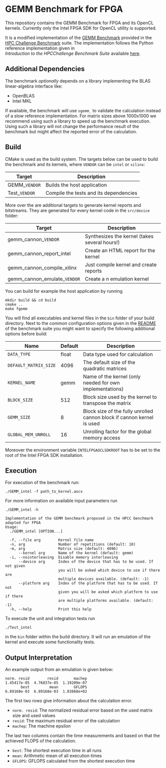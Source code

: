 # GEMM Benchmark for FPGA

This repository contains the GEMM Benchmark for FPGA and its OpenCL kernels.
Currently only the  Intel FPGA SDK for OpenCL utility is supported.

It is a modified implementation of the
[GEMM Benchmark](http://www.netlib.org/parkbench/html/matrix-kernels.html)
provided in the [HPC Challenge Benchmark](https://icl.utk.edu/hpcc/) suite.
The implementation follows the Python reference implementation given in  
_Introduction to the HPCChallenge Benchmark Suite_ available
[here](http://icl.cs.utk.edu/news_pub/submissions/hpcc-challenge-intro.pdf).

## Additional Dependencies

The benchmark *optionally* depends on a library implementing the BLAS linear-algebra interface like:

- OpenBLAS
- Intel MKL

If available, the benchmark will use `sgemm_` to validate the calculation instead of a slow reference implementation.
For matrix sizes above 1000x1000 we recommend using such a library to speed up the benchmark execution. 
Using such a library will not change the performance result of the benchmark but might affect the reported error of the calculation.

## Build

CMake is used as the build system.
The targets below can be used to build the benchmark and its kernels, where `VENDOR` can be
`intel` or `xilinx`:

 |  Target  | Description                                    |
 | -------- | ---------------------------------------------- |
 | GEMM_`VENDOR`   | Builds the host application                    |
 | Test_`VENDOR`    | Compile the tests and its dependencies  |
 
 More over the are additional targets to generate kernel reports and bitstreams.
 They are generated for every kernel code in the `src/device` folder:
 
  |  Target  | Description                                    |
  | -------- | ---------------------------------------------- |
  | gemm_cannon_`VENDOR`         | Synthesizes the kernel (takes several hours!)  |
  | gemm_cannon_report_intel   | Create an HTML report for the kernel    |
  | gemm_cannon_compile_xilinx  | Just compile kernel and create reports    |
  | gemm_cannon_emulate_`VENDOR`  | Create a n emulation kernel             |
 
 You can build for example the host application by running
 
    mkdir build && cd build
    cmake ..
    make fgemm

You will find all executables and kernel files in the `bin`
folder of your build directory.
Next to the common configuration options given in the [README](../README.md) of the benchmark suite you might want to specify the following additional options before build:

Name             | Default     | Description                          |
---------------- |-------------|--------------------------------------|
 `DATA_TYPE`     | float       | Data type used for calculation       |
`DEFAULT_MATRIX_SIZE` | 4096      | The default size of the quadratic matrices |
`KERNEL_NAME`| gemm | Name of the kernel (only needed for own implementations) |
`BLOCK_SIZE`    | 512          | Block size used by the kernel to transpose the matrix |
`GEMM_SIZE`    | 8             | Block size of the fully unrolled cannon block if cannon kernel is used |
`GLOBAL_MEM_UNROLL`| 16        | Unrolling factor for the global memory access |

Moreover the environment variable `INTELFPGAOCLSDKROOT` has to be set to the root
of the Intel FPGA SDK installation.

## Execution

For execution of the benchmark run:

    ./GEMM_intel -f path_to_kernel.aocx
    
For more information on available input parameters run

    ./GEMM_intel -h
    
    Implementation of the GEMM benchmark proposed in the HPCC benchmark adapted for FPGA
    Usage:
      ./GEMM_intel [OPTION...]
    
      -f, --file arg        Kernel file name
      -n, arg               Number of repetitions (default: 10)
      -m, arg               Matrix size (default: 4096)
          --kernel arg      Name of the kernel (default: gemm)
      -i, --nointerleaving  Disable memory interleaving
          --device arg      Index of the device that has to be used. If not given
                            you will be asked which device to use if there are
                            multiple devices available. (default: -1)
          --platform arg    Index of the platform that has to be used. If not
                            given you will be asked which platform to use if there
                            are multiple platforms available. (default: -1)
      -h, --help            Print this help
    
To execute the unit and integration tests run

    ./Test_intel
    
in the `bin` folder within the build directory.
It will run an emulation of the kernel and execute some functionality tests.

## Output Interpretation

An example output from an emulation is given below:

    norm. resid        resid       machep
    1.45417e-05  4.76837e-05  1.19209e-07
           best         mean       GFLOPS
    6.89168e-03  6.89168e-03  1.03868e+02

The first two rows give information about the calculation error.

- `norm. resid`: The normalized residual error based on the used matrix size and used values
- `resid`: The maximum residual error of the calculation
- `machep`: The machine epsilon

The last two columns contain the time measurements and based on that the achieved FLOPS
of the calculation.

- `best`: The shortest execution time in all runs
- `mean`: Arithmetic mean of all execution times
- `GFLOPS`: GFLOPS calculated from the shortest execution time
